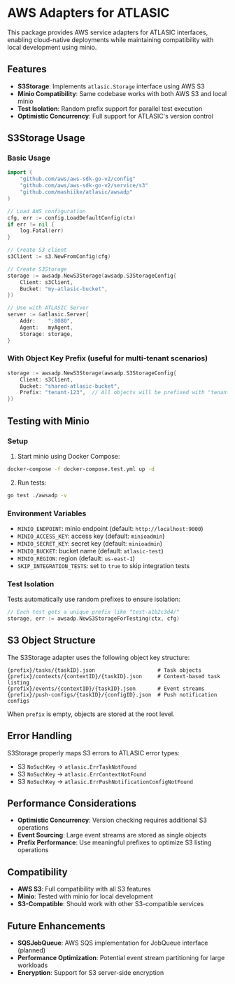 # AWS Adapters for ATLASIC

This package provides AWS service adapters for ATLASIC interfaces, enabling cloud-native deployments while maintaining compatibility with local development using minio.

## Features

- **S3Storage**: Implements `atlasic.Storage` interface using AWS S3
- **Minio Compatibility**: Same codebase works with both AWS S3 and local minio
- **Test Isolation**: Random prefix support for parallel test execution
- **Optimistic Concurrency**: Full support for ATLASIC's version control

## S3Storage Usage

### Basic Usage

```go
import (
    "github.com/aws/aws-sdk-go-v2/config"
    "github.com/aws/aws-sdk-go-v2/service/s3"
    "github.com/mashiike/atlasic/awsadp"
)

// Load AWS configuration
cfg, err := config.LoadDefaultConfig(ctx)
if err != nil {
    log.Fatal(err)
}

// Create S3 client
s3Client := s3.NewFromConfig(cfg)

// Create S3Storage
storage := awsadp.NewS3Storage(awsadp.S3StorageConfig{
    Client: s3Client,
    Bucket: "my-atlasic-bucket",
})

// Use with ATLASIC Server
server := &atlasic.Server{
    Addr:    ":8080",
    Agent:   myAgent,
    Storage: storage,
}
```

### With Object Key Prefix (useful for multi-tenant scenarios)

```go
storage := awsadp.NewS3Storage(awsadp.S3StorageConfig{
    Client: s3Client,
    Bucket: "shared-atlasic-bucket",
    Prefix: "tenant-123",  // All objects will be prefixed with "tenant-123/"
})
```

## Testing with Minio

### Setup

1. Start minio using Docker Compose:
```bash
docker-compose -f docker-compose.test.yml up -d
```

2. Run tests:
```bash
go test ./awsadp -v
```

### Environment Variables

- `MINIO_ENDPOINT`: minio endpoint (default: `http://localhost:9000`)
- `MINIO_ACCESS_KEY`: access key (default: `minioadmin`)
- `MINIO_SECRET_KEY`: secret key (default: `minioadmin`)
- `MINIO_BUCKET`: bucket name (default: `atlasic-test`)
- `MINIO_REGION`: region (default: `us-east-1`)
- `SKIP_INTEGRATION_TESTS`: set to `true` to skip integration tests

### Test Isolation

Tests automatically use random prefixes to ensure isolation:

```go
// Each test gets a unique prefix like "test-a1b2c3d4/"
storage, err := awsadp.NewS3StorageForTesting(ctx, cfg)
```

## S3 Object Structure

The S3Storage adapter uses the following object key structure:

```
{prefix}/tasks/{taskID}.json                    # Task objects
{prefix}/contexts/{contextID}/{taskID}.json     # Context-based task listing
{prefix}/events/{contextID}/{taskID}.json       # Event streams
{prefix}/push-configs/{taskID}/{configID}.json  # Push notification configs
```

When `prefix` is empty, objects are stored at the root level.

## Error Handling

S3Storage properly maps S3 errors to ATLASIC error types:

- S3 `NoSuchKey` → `atlasic.ErrTaskNotFound`
- S3 `NoSuchKey` → `atlasic.ErrContextNotFound` 
- S3 `NoSuchKey` → `atlasic.ErrPushNotificationConfigNotFound`

## Performance Considerations

- **Optimistic Concurrency**: Version checking requires additional S3 operations
- **Event Sourcing**: Large event streams are stored as single objects
- **Prefix Performance**: Use meaningful prefixes to optimize S3 listing operations

## Compatibility

- **AWS S3**: Full compatibility with all S3 features
- **Minio**: Tested with minio for local development
- **S3-Compatible**: Should work with other S3-compatible services

## Future Enhancements

- **SQSJobQueue**: AWS SQS implementation for JobQueue interface (planned)
- **Performance Optimization**: Potential event stream partitioning for large workloads
- **Encryption**: Support for S3 server-side encryption